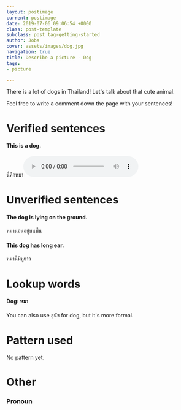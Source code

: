 ```yaml
---
layout: postimage
current: postimage
date: 2019-07-06 09:06:54 +0000
class: post-template
subclass: post tag-getting-started
author: Joba
cover: assets/images/dog.jpg
navigation: true
title: Describe a picture - Dog
tags:
- picture

---
```

There is a lot of dogs in Thailand! Let's talk about that cute animal.

Feel free to write a comment down the page with your sentences!

# Verified sentences

#### This is a dog.

<span class="blue">นี่คือหมา</span><audio controls preload src="assets/sound/นี่คือหมา.mp3">

# Unverified sentences

#### The dog is lying on the ground.

<span class="blue">หมานอนอยู่บนพื้น</span>

#### This dog has long ear.

<span class="blue">หมานี้มีหูยาว</span>

# Lookup words

#### Dog: <span class="blue">หมา</span> 

You can also use <span class="blue">สุนัข</span> for dog, but it's more formal.

#### 

# Pattern used

No pattern yet.

# Other

### Pronoun

<br/><br/>